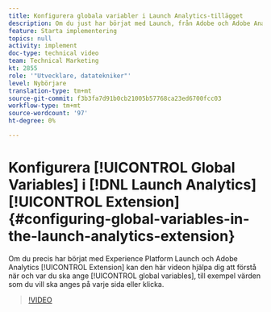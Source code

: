 ```yaml
---
title: Konfigurera globala variabler i Launch Analytics-tillägget
description: Om du just har börjat med Launch, från Adobe och Adobe Analytics kan den här videon hjälpa dig att förstå när och var globala variabler ska ställas in, dvs. värden som du vill ska ställas in på varje sida eller klicka.
feature: Starta implementering
topics: null
activity: implement
doc-type: technical video
team: Technical Marketing
kt: 2855
role: '"Utvecklare, datatekniker"'
level: Nybörjare
translation-type: tm+mt
source-git-commit: f3b3fa7d91b0cb21005b57768ca23ed6700fcc03
workflow-type: tm+mt
source-wordcount: '97'
ht-degree: 0%

---
```



# Konfigurera [!UICONTROL Global Variables] i [!DNL Launch Analytics] [!UICONTROL Extension] {#configuring-global-variables-in-the-launch-analytics-extension}

Om du precis har börjat med Experience Platform Launch och Adobe Analytics [!UICONTROL Extension] kan den här videon hjälpa dig att förstå när och var du ska ange [!UICONTROL global variables], till exempel värden som du vill ska anges på varje sida eller klicka.

>[!VIDEO](https://video.tv.adobe.com/v/27181/?quality=9)

